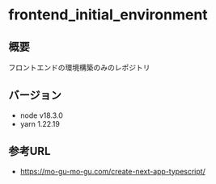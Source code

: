 # frontend_initial_environment

## 概要

フロントエンドの環境構築のみのレポジトリ

## バージョン

- node v18.3.0
- yarn 1.22.19
## 参考URL

- https://mo-gu-mo-gu.com/create-next-app-typescript/